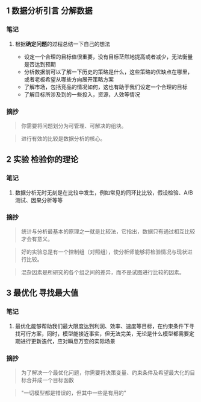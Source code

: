 ## 1 数据分析引言 分解数据

### 笔记

1. 根据**确定问题**的过程总结一下自己的想法

    - 设定一个合理的目标值很重要，没有目标茫然地提高或者减少，无法衡量是否达到预期
    - 分析数据前可以了解一下历史的策略是什么，这些策略的优缺点在哪里，或者老板希望从哪些方向展开策略方案
    - 了解市场，包括竞品的情况如何，这也有助于我们设定一个合理的目标
    - 了解目标所涉及到的一些投入，资源，人效等情况

### 摘抄

> 你需要将问题划分为可管理、可解决的组块。

> 进行有效的比较是数据分析的核心。

## 2 实验 检验你的理论

### 笔记

1. 数据分析无时无刻是在比较中发生，例如常见的同环比比较，假设检验、A/B测试、因果分析等等

### 摘抄

> 统计与分析最基本的原理之一就是比较法，它指出，数据只有通过相互比较才会有意义。

> 好的实验总是有一个控制组（对照组），使分析师能够将检验情况与现状进行比较。

> 混杂因素是所研究的各个组之间的差异，而不是试图进行比较的因素。 

## 3 最优化 寻找最大值

### 笔记

1. 最优化能够帮助我们最大限度达到利润、效率、速度等目标，在约束条件下寻找可行方案，同时，模型能接近事实，但无法完美，无论是什么模型都需要定期进行更新迭代，应对瞬息万变的实际场景

### 摘抄

> 为了解决一个最优化问题，你需要将决策变量、约束条件及希望最大化的目标合并成一个目标函数

> "一切模型都是错误的，但其中一些是有用的"